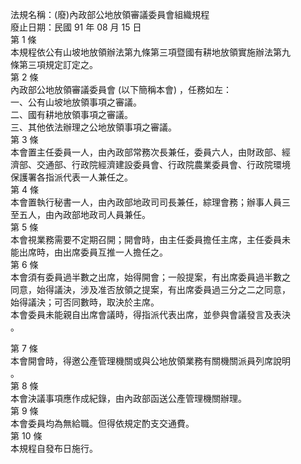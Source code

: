 法規名稱：(廢)內政部公地放領審議委員會組織規程  
廢止日期：民國 91 年 08 月 15 日  
第 1 條  
本規程依公有山坡地放領辦法第九條第三項暨國有耕地放領實施辦法第九  
條第三項規定訂定之。  
第 2 條  
內政部公地放領審議委員會 (以下簡稱本會) ，任務如左：  
一、公有山坡地放領事項之審議。  
二、國有耕地放領事項之審議。  
三、其他依法辦理之公地放領事項之審議。  
第 3 條  
本會置主任委員一人，由內政部常務次長兼任，委員六人，由財政部、經  
濟部、交通部、行政院經濟建設委員會、行政院農業委員會、行政院環境  
保護署各指派代表一人兼任之。  
第 4 條  
本會置執行秘書一人，由內政部地政司司長兼任，綜理會務；辦事人員三  
至五人，由內政部地政司人員兼任。  
第 5 條  
本會視業務需要不定期召開；開會時，由主任委員擔任主席，主任委員未  
能出席時，由出席委員互推一人擔任之。  
第 6 條  
本會須有委員過半數之出席，始得開會；一般提案，有出席委員過半數之  
同意，始得議決，涉及准否放領之提案，有出席委員過三分之二之同意，  
始得議決；可否同數時，取決於主席。  
本會委員未能親自出席會議時，得指派代表出席，並參與會議發言及表決  
。  


第 7 條  
本會開會時，得邀公產管理機關或與公地放領業務有關機關派員列席說明  
。  
第 8 條  
本會決議事項應作成紀錄，由內政部函送公產管理機關辦理。  
第 9 條  
本會委員均為無給職。但得依規定酌支交通費。  
第 10 條  
本規程自發布日施行。  


